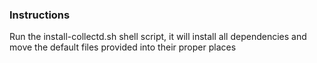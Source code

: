 ### Instructions

Run the install-collectd.sh shell script, it will install all dependencies and move the default files provided into their proper places
